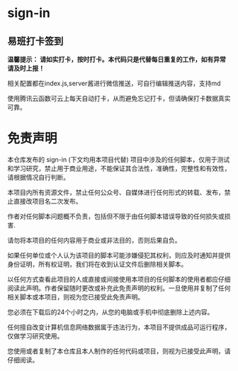 # sign-in
## 易班打卡签到

**温馨提示： 请如实打卡，按时打卡。本代码只是代替每日重复的工作，如有异常请及时上报！**

 相关配置都在index.js,server酱进行微信推送，可自行编辑推送内容，支持md
 
 使用腾讯云函数可云上每天自动打卡，从而避免忘记打卡，但请确保打卡数据真实可靠。


# 免责声明


本仓库发布的 sign-in (下文均用本项目代替) 项目中涉及的任何脚本，仅用于测试和学习研究，禁止用于商业用途，不能保证其合法性，准确性，完整性和有效性，请根据情况自行判断。

本项目内所有资源文件，禁止任何公众号、自媒体进行任何形式的转载、发布，禁止直接改项目名二次发布。

作者对任何脚本问题概不负责，包括但不限于由任何脚本错误导致的任何损失或损害.

请勿将本项目的任何内容用于商业或非法目的，否则后果自负。

如果任何单位或个人认为该项目的脚本可能涉嫌侵犯其权利，则应及时通知并提供身份证明，所有权证明，我们将在收到认证文件后删除相关脚本。

以任何方式查看此项目的人或直接或间接使用本项目的任何脚本的使用者都应仔细阅读此声明。作者保留随时更改或补充此免责声明的权利。一旦使用并复制了任何相关脚本或本项目，则视为您已接受此免责声明。

您必须在下载后的24个小时之内，从您的电脑或手机中彻底删除上述内容。

任何擅自改变计算机信息网络数据属于违法行为，本项目不提供成品可运行程序，仅做学习研究使用。

您使用或者复制了本仓库且本人制作的任何代码或项目，则视为已接受此声明，请仔细阅读。
